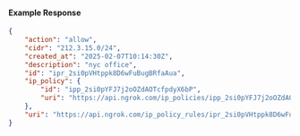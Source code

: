 <!-- Code generated for API Clients. DO NOT EDIT. -->

#### Example Response

```json
{
	"action": "allow",
	"cidr": "212.3.15.0/24",
	"created_at": "2025-02-07T10:14:30Z",
	"description": "nyc office",
	"id": "ipr_2si0pVHtppk8D6wFuBugBRfaAua",
	"ip_policy": {
		"id": "ipp_2si0pYFJ7j2oOZdAOTcfpdyX6bP",
		"uri": "https://api.ngrok.com/ip_policies/ipp_2si0pYFJ7j2oOZdAOTcfpdyX6bP"
	},
	"uri": "https://api.ngrok.com/ip_policy_rules/ipr_2si0pVHtppk8D6wFuBugBRfaAua"
}
```
